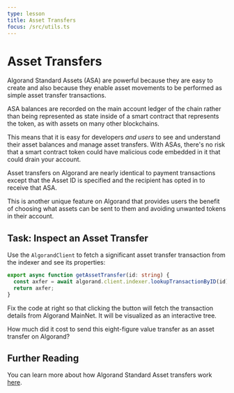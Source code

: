 ```yaml
---
type: lesson
title: Asset Transfers
focus: /src/utils.ts
---
```


# Asset Transfers

Algorand Standard Assets (ASA) are powerful because they are easy to create and also because they enable asset movements to be performed as simple asset transfer transactions.

ASA balances are recorded on the main account ledger of the chain rather than being represented as state inside of a smart contract that represents the token, as with assets on many other blockchains.

This means that it is easy for developers _and users_ to see and understand their asset balances and manage asset transfers. With ASAs, there's no risk that a smart contract token could have malicious code embedded in it that could drain your account.

Asset transfers on Algorand are nearly identical to payment transactions except that the Asset ID is specified and the recipient has opted in to receive that ASA.

This is another unique feature on Algorand that provides users the benefit of choosing what assets can be sent to them and avoiding unwanted tokens in their account.

## Task: Inspect an Asset Transfer

Use the `AlgorandClient` to fetch a significant asset transfer transaction from the indexer and see its properties:

```ts add={2,3}
export async function getAssetTransfer(id: string) {
  const axfer = await algorand.client.indexer.lookupTransactionByID(id).do();
  return axfer;
}
```

Fix the code at right so that clicking the button will fetch the transaction details from Algorand MainNet. It will be visualized as an interactive tree.

How much did it cost to send this eight-figure value transfer as an asset transfer on Algorand?

## Further Reading

You can learn more about how Algorand Standard Asset transfers work [here](http://dev.algorand.co/concepts/transactions/types#asset-transfer-transaction).
